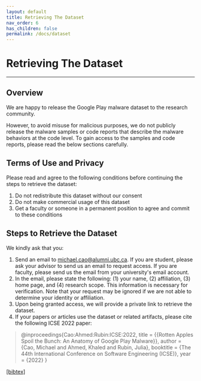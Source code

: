 ```yaml
---
layout: default
title: Retrieving The Dataset
nav_order: 6
has_children: false
permalink: /docs/dataset
---
```


# Retrieving The Dataset
---

## Overview

We are happy to release the Google Play malware dataset to the research community. 

However, to avoid misuse for malicious purposes, we do not publicly release the malware samples or code reports that describe the malware behaviors at the code level. To gain access to the samples and code reports, please read the below sections carefully.

## Terms of Use and Privacy

Please read and agree to the following conditions before continuing the steps to retrieve the dataset:

1. Do not redistribute this dataset without our consent
2. Do not make commercial usage of this dataset
3. Get a faculty or someone in a permanent position to agree and commit to these conditions

## Steps to Retrieve the Dataset

We kindly ask that you:

1. Send an email to michael.cao@alumni.ubc.ca. If you are student, please ask your advisor to send us an email to request access. If you are faculty, please send us the email from your university's email account.
2. In the email, please state the following: (1) your name, (2) affiliation, (3) home page, and (4) research scope. This information is necessary for verification. Note that your request may be ignored if we are not able to determine your identity or affiliation. 
3. Upon being granted access, we will provide a private link to retrieve the dataset.
4. If your papers or articles use the dataset or related artifacts, please cite the following ICSE 2022 paper:

> @inproceedings{Cao:Ahmed:Rubin:ICSE:2022,
>   title = {\{Rotten Apples Spoil the Bunch: An Anatomy of Google Play Malware\}},
>   author = {Cao, Michael and Ahmed, Khaled and Rubin, Julia},
>   booktitle = {The 44th International Conference on Software Engineering (ICSE)},
>   year = {2022}
> }

[\[bibtex\]](/assets/data/googleplaymalware.bib)
